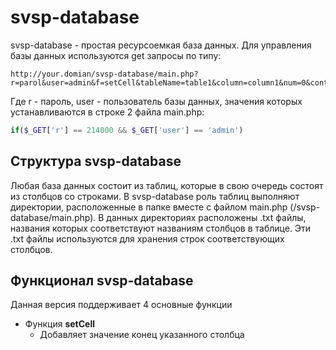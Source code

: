 # svsp-database

svsp-database - простая ресурсоемкая база данных. Для управления базы данных используются get запросы по типу:
```
http://your.domian/svsp-database/main.php?r=parol&user=admin&f=setCell&tableName=table1&column=column1&num=0&content=string5
```
Где r - пароль, user - пользователь базы данных, значения которых устанавливаются в строке 2 файла main.php:

```php
if($_GET['r'] == 214000 && $_GET['user'] == 'admin')
```

## Структура svsp-database

Любая база данных состоит из таблиц, которые в свою очередь состоят из столбцов со строками. В svsp-database роль таблиц выполняют директории, расположенные
в папке вместе с файлом main.php (/svsp-database/main.php). В данных директориях расположены .txt файлы, названия которых соответствуют названиям столбцов в таблице.
Эти .txt файлы используются для хранения строк соответствующих столбцов.

## Функционал svsp-database

Данная версия поддерживает 4 основные функции

- Функция **setCell**
    - Добавляет значение конец указанного столбца


